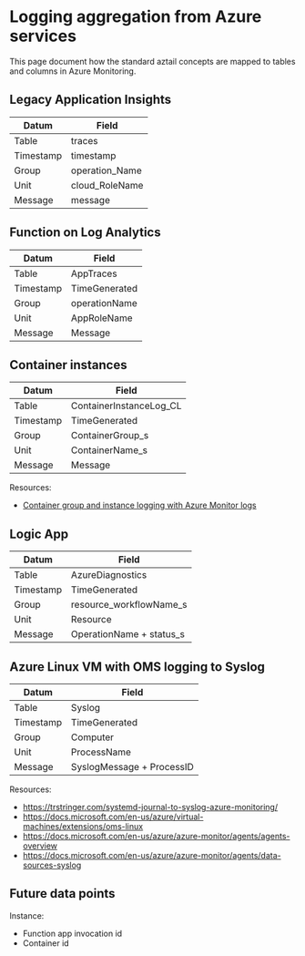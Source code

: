 # Logging aggregation from Azure services

This page document how the standard aztail concepts are mapped to tables and columns in Azure Monitoring.

## Legacy Application Insights

| Datum     | Field          |
| --------- | -------------- |
| Table     | traces         |
| Timestamp | timestamp      |
| Group     | operation_Name |
| Unit      | cloud_RoleName |
| Message   | message        |

## Function on Log Analytics

| Datum     | Field         |
| --------- | ------------- |
| Table     | AppTraces     |
| Timestamp | TimeGenerated |
| Group     | operationName |
| Unit      | AppRoleName   |
| Message   | Message       |

## Container instances

| Datum     | Field                   |
| --------- | ----------------------- |
| Table     | ContainerInstanceLog_CL |
| Timestamp | TimeGenerated           |
| Group     | ContainerGroup_s        |
| Unit      | ContainerName_s         |
| Message   | Message                 |

Resources:

- [Container group and instance logging with Azure Monitor logs](https://docs.microsoft.com/en-us/azure/container-instances/container-instances-log-analytics)

## Logic App

| Datum     | Field                    |
| --------- | ------------------------ |
| Table     | AzureDiagnostics         |
| Timestamp | TimeGenerated            |
| Group     | resource_workflowName_s  |
| Unit      | Resource                 |
| Message   | OperationName + status_s |

## Azure Linux VM with OMS logging to Syslog

| Datum     | Field                     |
| --------- | ------------------------- |
| Table     | Syslog                    |
| Timestamp | TimeGenerated             |
| Group     | Computer                  |
| Unit      | ProcessName               |
| Message   | SyslogMessage + ProcessID |

Resources:

- https://trstringer.com/systemd-journal-to-syslog-azure-monitoring/
- https://docs.microsoft.com/en-us/azure/virtual-machines/extensions/oms-linux
- https://docs.microsoft.com/en-us/azure/azure-monitor/agents/agents-overview
- https://docs.microsoft.com/en-us/azure/azure-monitor/agents/data-sources-syslog

## Future data points

Instance:

- Function app invocation id
- Container id
